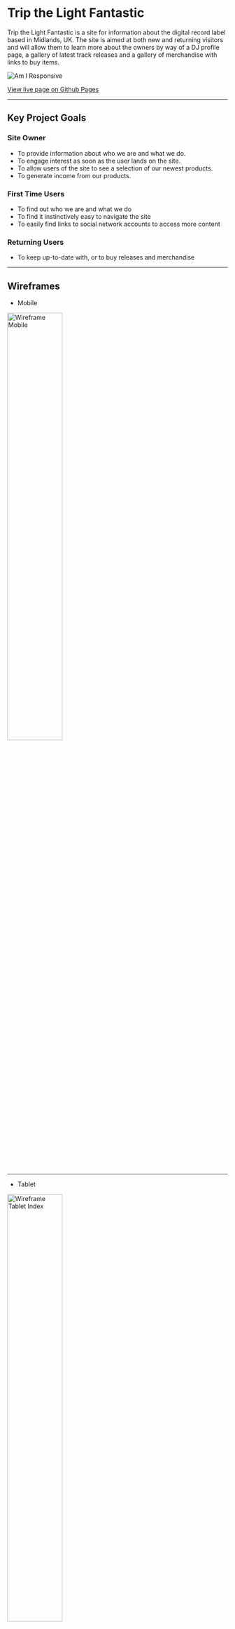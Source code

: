 # Trip the Light Fantastic

Trip the Light Fantastic is a site for information about the digital record label based in Midlands, UK. 
The site is aimed at both new and returning visitors and will allow them to learn more about the owners by way of a DJ profile page, a gallery of latest track releases and a gallery of merchandise with links to buy items.

![Am I Responsive](documentation/images/responsive.png "Responsivity Test")

[View live page on Github Pages](https://markdaniel1982.github.io/ttlf_pp1/index.html)
_____
## Key Project Goals

### Site Owner
  * To provide information about who we are and what we do.
  * To engage interest as soon as the user lands on the site.
  * To allow users of the site to see a selection of our newest products.
  * To generate income from our products.

### First Time Users
  * To find out who we are and what we do
  * To find it instinctively easy to navigate the site
  * To easily find links to social network accounts to access more content

### Returning Users
  * To keep up-to-date with, or to buy releases and merchandise 

_______

## Wireframes

* Mobile

<img src="documentation/images/wireframe_mobile.png" alt="Wireframe Mobile" width="50%" height="50%">

___

* Tablet

<img src="documentation/images/wireframe_tablet_home.png" alt="Wireframe Tablet Index" width="50%" height="50%">
<img src="documentation/images/wireframe_tablet_profiles.png" alt="Wireframe Tablet Profiles" width="50%" height="50%">
<img src="documentation/images/wireframe_tablet_merch.png" alt="Wireframe Tablet Merch" width="50%" height="50%">

___

* Desktop

<img src="documentation/images/wireframe_index.png" alt="Wireframe Index" width="50%" height="50%">
<img src="documentation/images/wireframe_profiles.png" alt="Wireframe Profiles" width="50%" height="50%">
<img src="documentation/images/wireframe_merch.png" alt="Wireframe Merch" width="50%" height="50%">

_______
## Design, Features and Theme

I have chosen colours that match the brand logo that I have used as the hero image across both the main landing page and the DJ profiles page. I have not included it on the merch page as the grid container covered the image, making it a redundant element on that page.
The colour used is rgba(212, 39, 193, 1). A gradient to transparent was added for the header, footer and any elements within the pages.

### Main Page
The site lands on a page displaying the brand logo, a short 'about us' section and a gallery of the latest track releases from the label.

![header and navigation](documentation/images/header.png "Header and Navigation")

* Navigation and header

There is a hamburger menu which opens to display links to the pages contained within the site (DJ profiles & merch store). This is displayed across all 3 pages to allow for easier, more intuitive navigation.

* 'Who Are We'
 
 A short paragraph with an introduction to the label

* Latest Releases:

As you scroll down the page, there is a grid view showing the music that has most recently been released by the label, which can be purchased by clicking the link to go to an external site [Toolbox Digital Shop](https://www.toolboxdigitalshop.com/).

Below the latest releases, there is a form to join a mailing list where you can enter an email address and submit via the "Sign me up" button (This is currently not live IRL as the brand does not currently have a mailing list, but for the purposes of this project, I wanted to include it as a demonstration)


## DJ Profiles

On this page, there is a short text about each of the 4 owners to tell the reader more about their backgrounds. 

## Merchandise

Here I have included another grid view, similar to the "Latest Releases" on the homepage, where several different items are shown with pictures and a brief description of the item. All pictures are links which take you to the merchandise store where branded clothing items can be purchased

All pages follow the same styling rules where the colours and fonts used match throughout.

## Footer

The footer matches the colour scheme with the gradient to transparent, and also contains copyright information.

![footer](documentation/images/footer.png "Footer & Copyright")
_____

## Testing
### HTML
All pages have passed through an HTML validator any any errors have been corrected

![HTML Validation](documentation/images/html_validation.png "HTML Validation")


### CSS
The css has also been passed through a validator

![CSS Validation](documentation/images/css_validation.png "CSS Validation")

### Responsivity

All pages have been regularly checked for any responsivity issues throughout the project to ensure that all required elements were responsive to allow them to be clearly seen on all devices. Any issues were found and debugged using the devtools in the Chrome browser. One of the main issues I had was items overlapping on the home page when viewed on smaller devices. This was fixed using Chrome Devtools to diagnose the problem, usually with position, margins or padding, and then implimented in the relevant code.

### Lighthouse
* Desktop

![Lighthouse Test Result for Desktop](documentation/images/lighthouse_desktop.png)

* Mobile

![Lighthouse Test Result for Mobile](documentation/images/lighthouse_mobile.png) 


___

### Errors & Debugging
Throughout the project, I was checking the responsivity for smaller devices, debugging using devtools in Chrome and adjusting any elements accordingly. The main issue i had was the positioning of the hero text on the home page, which was sitting too low on smaller devices. This was fixed with a media query to reposition the element when viewed on a mobile phone.

#### Unresolved Bugs
One difficult issue I found was that my background image wasnt showing at all when the site was deployed to github pages. After extensive searching online, the only fix I was able to find that worked, was to change the link in the style sheet so it was pointing externally to the image within my github. Obviously, this is far from ideal. and I will continue to search for a more permanent fix.
_____

## Deployment

The site was created in gitpod, and pushed to github to make it publicly accessible using the following commands in the terminal:

  * git add .
  * git commit -m "Description of updates since last commit"
  * git push

  Then, in Github, select the Repository > Settings > Pages. Then, under "Build and deployment" Select the required branch to publish from the dropdown menu, and Save.
  Once the updates have been pushed from Gitpod, they will show on the deployed page, usually after a minute or two.
_____

## Credits

### Code

* Code for 'latest releases' and 'Merchandise' grid found on [Codepen](https://codepen.io/TexV/pen/pwywNW) and amended to suit my requirements.

* Color gradient css code from [w3schools CSS Gradients](https://www.w3schools.com/css/css3_gradients.asp) and amended to suit my requirements.

* Code and Styling for the dropdown menu taken from [w3schools Hoverable Dropdown Menu](https://www.w3schools.com/css/css_dropdowns.asp) and amended to suit my requirements.

### Content & Media

* Content included in the site, including logos and bio text has been taken from [ttlf.net](ttlf.net) (the brands' current live site) and from the TTLF logo pack which was sent to me by the label owners.

* Content and images from latest releases section on homepage has been taken from [Toolbox Digital Shop](https://www.toolboxdigitalshop.com/trip-the-light-fantastic.html)

### Fonts and Icons 
 
* Fonts from Google fonts
* Icons from Fontawesome
